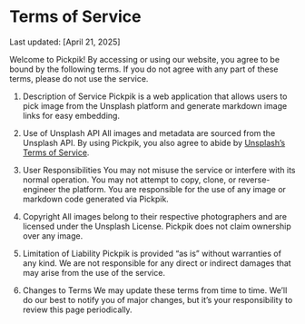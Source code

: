 # Terms of Service

Last updated: [April 21, 2025]

Welcome to Pickpik! By accessing or using our website, you agree to be bound by the following terms. If you do not agree with any part of these terms, please do not use the service.

1. Description of Service
Pickpik is a web application that allows users to pick image from the Unsplash platform and generate markdown image links for easy embedding.

2. Use of Unsplash API
All images and metadata are sourced from the Unsplash API. By using Pickpik, you also agree to abide by [Unsplash’s Terms of Service](https://unsplash.com/terms).

3. User Responsibilities
You may not misuse the service or interfere with its normal operation.
You may not attempt to copy, clone, or reverse-engineer the platform.
You are responsible for the use of any image or markdown code generated via Pickpik.

4. Copyright
All images belong to their respective photographers and are licensed under the Unsplash License. Pickpik does not claim ownership over any image.

5. Limitation of Liability
Pickpik is provided “as is” without warranties of any kind. We are not responsible for any direct or indirect damages that may arise from the use of the service.

6. Changes to Terms
We may update these terms from time to time. We’ll do our best to notify you of major changes, but it’s your responsibility to review this page periodically.
